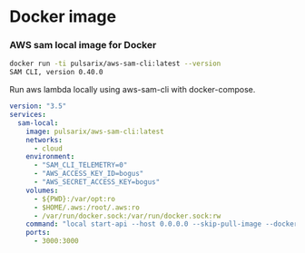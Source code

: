 # Docker image

### AWS sam local image for Docker

```bash
docker run -ti pulsarix/aws-sam-cli:latest --version                             
SAM CLI, version 0.40.0
```

Run aws lambda locally using aws-sam-cli with docker-compose.


```yaml
version: "3.5"
services:
  sam-local:
    image: pulsarix/aws-sam-cli:latest
    networks:
      - cloud
    environment:
      - "SAM_CLI_TELEMETRY=0"
      - "AWS_ACCESS_KEY_ID=bogus"
      - "AWS_SECRET_ACCESS_KEY=bogus"
    volumes:
      - ${PWD}:/var/opt:ro
      - $HOME/.aws:/root/.aws:ro
      - /var/run/docker.sock:/var/run/docker.sock:rw
    command: "local start-api --host 0.0.0.0 --skip-pull-image --docker-volume-basedir=${PWD} --docker-network=${COMPOSE_PROJECT_NAME}_cloud"
    ports:
      - 3000:3000
```
